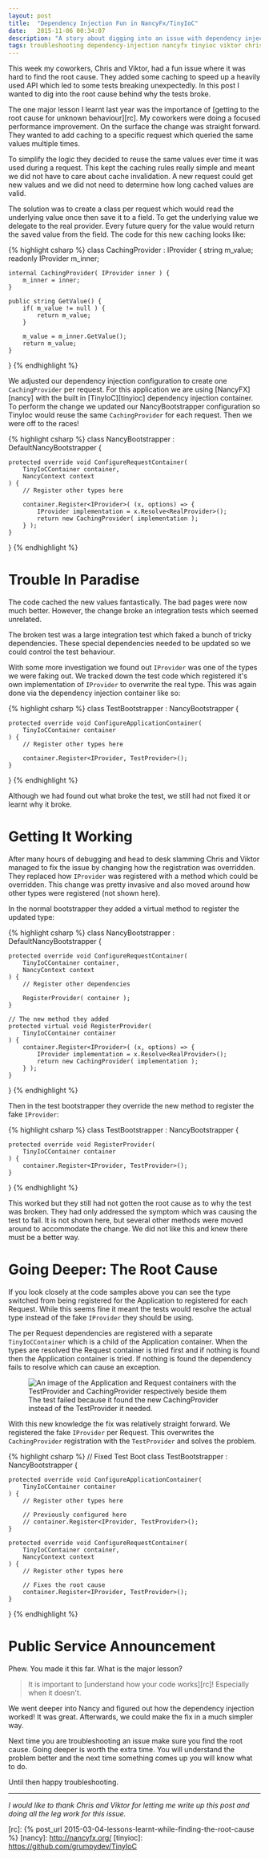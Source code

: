 ```yaml
---
layout: post
title:  "Dependency Injection Fun in NancyFx/TinyIoC"
date:   2015-11-06 00:34:07
description: "A story about digging into an issue with dependency injection in NancyFX and TinyIoC we caused then fixed"
tags: troubleshooting dependency-injection nancyfx tinyioc viktor chris
---
```


This week my coworkers, Chris and Viktor, had a fun issue where it was hard to
find the root cause. They added some caching to speed up a heavily used
API which led to some tests breaking unexpectedly. In this post I wanted to dig
into the root cause behind why the tests broke.

The one major lesson I learnt last year was the importance of
[getting to the root cause for unknown behaviour][rc]. My coworkers were doing
a focused performance improvement. On the surface the change was straight
forward. They wanted to add caching to a specific request which queried the
same values multiple times.

To simplify the logic they decided to reuse the same values ever time it was
used during a request. This kept the caching rules really simple and meant
we did not have to care about cache invalidation. A new request could get new values and
we did not need to determine how long cached values are valid.

The solution
was to create a class per request which would read the underlying value once
then save it to a field. To get the underlying value we delegate to the
real provider. Every future query for the value would return the
saved value from the field. The code for this new caching looks like:

{% highlight csharp %}
class CachingProvider : IProvider {
    string m_value;
    readonly IProvider m_inner;

    internal CachingProvider( IProvider inner ) {
        m_inner = inner;
    }

    public string GetValue() {
        if( m_value != null ) {
            return m_value;
        }

        m_value = m_inner.GetValue();
        return m_value;
    }
}
{% endhighlight %}

We adjusted our dependency injection configuration to create one
``CachingProvider`` per request. For this application we are using
[NancyFX][nancy] with the built in [TinyIoC][tinyioc] dependency injection
container. To perform the change we updated our NancyBootstrapper configuration
so TinyIoc would reuse the same ``CachingProvider`` for each request.
Then we were off to the races!

{% highlight csharp %}
class NancyBootstrapper : DefaultNancyBootstrapper {

    protected override void ConfigureRequestContainer(
        TinyIoCContainer container,
        NancyContext context
    ) {
        // Register other types here

        container.Register<IProvider>( (x, options) => {
            IProvider implementation = x.Resolve<RealProvider>();
            return new CachingProvider( implementation );
        } );
    }
}
{% endhighlight %}

Trouble In Paradise
===============================================================================

The code cached the new values fantastically. The bad pages were now much better.
However, the change broke an integration tests which seemed unrelated.

The broken test was a large integration test which faked a bunch of tricky
dependencies. These special dependencies needed to be updated so we could
control the test behaviour.

With some more investigation we found out ``IProvider`` was one of the types we
were faking out. We tracked down the test code which registered it's
own implementation of ``IProvider`` to overwrite the real type. This was again
done via the dependency injection container like so:

{% highlight csharp %}
class TestBootstrapper : NancyBootstrapper {

    protected override void ConfigureApplicationContainer(
        TinyIoCContainer container
    ) {
        // Register other types here

        container.Register<IProvider, TestProvider>();
    }
}
{% endhighlight %}

Although we had found out what broke the test, we still had not fixed it or learnt why
it broke.


Getting It Working
===============================================================================

After many hours of debugging and head to desk slamming Chris and Viktor managed
to fix the issue by changing how the registration was overridden. They
replaced how ``IProvider`` was registered with a method which could be overridden.
This change was pretty invasive and also moved around how other types were registered (not shown here).

In the normal bootstrapper they added a virtual method to register the updated type:

{% highlight csharp %}
class NancyBootstrapper : DefaultNancyBootstrapper {

    protected override void ConfigureRequestContainer(
        TinyIoCContainer container,
        NancyContext context
    ) {
        // Register other dependencies

        RegisterProvider( container );
    }

    // The new method they added
    protected virtual void RegisterProvider(
        TinyIoCContainer container
    ) {
        container.Register<IProvider>( (x, options) => {
            IProvider implementation = x.Resolve<RealProvider>();
            return new CachingProvider( implementation );
        } );
    }
}
{% endhighlight %}

Then in the test bootstrapper they override the new method to register the
fake ``IProvider``:

{% highlight csharp %}
class TestBootstrapper : NancyBootstrapper {

    protected override void RegisterProvider(
        TinyIoCContainer container
    ) {
        container.Register<IProvider, TestProvider>();
    }
}
{% endhighlight %}

This worked but they still had not gotten the root cause as to why the test
was broken. They had only addressed the symptom which was causing the test to fail.
It is not shown here, but several other methods were moved around to accommodate the change. We did not
like this and knew there must be a better way.

Going Deeper: The Root Cause
===============================================================================

If you look closely at the code samples above you can see the type switched
from being registered for the Application to registered for each Request. While
this seems fine it meant the tests would resolve the actual type instead of the
fake ``IProvider`` they should be using.

The per Request dependencies are registered with a separate
``TinyIoCContainer`` which is a child of the Application container. When the
types are resolved the Request container is tried first and if nothing is found
then the Application container is tried. If nothing is found the dependency
fails to resolve which can cause an exception.

<figure class="image-center">
	<img
		src="/images/di-levels.jpg"
		alt="An image of the Application and Request containers with the TestProvider and CachingProvider respectively beside them">
	<figcaption>
		The test failed because it found the new CachingProvider instead of the TestProvider it needed.
	</figcaption>
</figure>

With this new knowledge the fix was relatively straight forward. We registered
the fake ``IProvider`` per Request. This overwrites the ``CachingProvider``
registration with the ``TestProvider`` and solves the problem.

{% highlight csharp %}
// Fixed Test Boot
class TestBootstrapper : NancyBootstrapper {

    protected override void ConfigureApplicationContainer(
        TinyIoCContainer container
    ) {
        // Register other types here

        // Previously configured here
        // container.Register<IProvider, TestProvider>();
    }

    protected override void ConfigureRequestContainer(
        TinyIoCContainer container,
        NancyContext context
    ) {
        // Register other types here

        // Fixes the root cause
        container.Register<IProvider, TestProvider>();
    }
}
{% endhighlight %}

Public Service Announcement
===============================================================================

Phew. You made it this far. What is the major lesson?

> It is important to [understand how your code works][rc]!
> Especially when it doesn't.

We went deeper into Nancy and figured out how the dependency injection worked!
It was great. Afterwards, we could make the fix in a much simpler way.

Next time you are troubleshooting an issue make sure you find the root cause.
Going deeper is worth the extra time. You will understand the problem better
and the next time something comes up you will know what to do.

Until then happy troubleshooting.

<hr />

*I would like to thank Chris and Viktor for letting me write up this post and
doing all the leg work for this issue.*

[rc]: {% post_url 2015-03-04-lessons-learnt-while-finding-the-root-cause %}
[nancy]: http://nancyfx.org/
[tinyioc]: https://github.com/grumpydev/TinyIoC